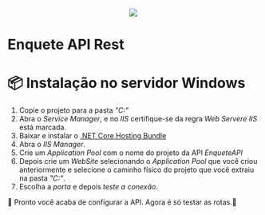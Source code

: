 <h1 align="center">
  <img src="https://miro.medium.com/max/970/1*b5m0MjASf4JbwDnhBTElZQ.png">
</h1>

# Enquete API Rest

# 📦 Instalação no servidor Windows

1.  Copie o projeto para a pasta *"C:"*
2.  Abra o *Service Manager*, e no *IIS* certifique-se da regra *Web Servere IIS* está marcada.
3.  Baixar e instalar o [.NET Core Hosting Bundle](https://dotnet.microsoft.com/download/dotnet-core/2.2)
4.  Abra o *IIS Manager*.
5.  Crie um *Application Pool* com o nome do projeto da API *EnqueteAPI*
6.  Depois crie um *WebSite* selecionando o *Application Pool* que você criou anteriormente e selecione o caminho físico do projeto que você extraiu na pasta *"C:"*.
7.  Escolha a *porta* e depois *teste a conexão*.

 🎉 Pronto você acaba de configurar a API. Agora é só testar as rotas.🎊
